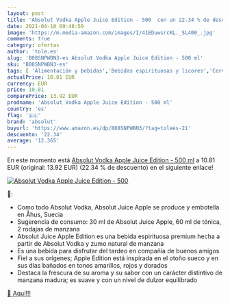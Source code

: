```yaml
---
layout: post
title: 'Absolut Vodka Apple Juice Edition - 500  con un 22.34 % de descuento'
date: 2021-04-10 09:48:50
image: 'https://m.media-amazon.com/images/I/41EDuwsrcKL._SL400_.jpg'
comments: true
category: ofertas
author: 'tole.es'
slug: 'B08SNPWBN3-es Absolut Vodka Apple Juice Edition - 500 ml'
sku: 'B08SNPWBN3-es'
tags: [ 'Alimentación y bebidas','Bebidas espirituosas y licores','Cervezas, vinos y licores','Vodkas','Vodkas saborizados','absolut','apple', ]
actualPrice: 10.81 EUR
currency: EUR
price: 10.81
comparePrice: 13.92 EUR
prodname: 'Absolut Vodka Apple Juice Edition - 500 ml'
country: 'es'
flag: '🇪🇸'
brand: 'absolut'
buyurl: 'https://www.amazon.es/dp/B08SNPWBN3/?tag=tolees-21'
descuento: '22.34'
average: '12.365'
---
```


En este momento está [Absolut Vodka Apple Juice Edition - 500 ml](https://www.amazon.es/dp/B08SNPWBN3/?tag=tolees-21) a 10.81 EUR (original: 13.92 EUR) (22.34 %  de descuento) en el siguiente enlace!

[![Absolut Vodka Apple Juice Edition - 500 ](https://m.media-amazon.com/images/I/41EDuwsrcKL._SL400_.jpg)](https://www.amazon.es/dp/B08SNPWBN3/?tag=tolees-21)

🔎:

- Como todo Absolut Vodka, Absolut Juice Apple se produce y embotella en Åhus, Suecia
- Sugerencia de consumo: 30 ml de Absolut Juice Apple, 60 ml de tónica, 2 rodajas de manzana
- Absolut Juice Apple Edition es una bebida espirituosa premium hecha a partir de Absolut Vodka y zumo natural de manzana
- Es una bebida para disfrutar del tardeo en compañía de buenos amigos
- Fiel a sus orígenes; Apple Edition está inspirada en el otoño sueco y en sus días bañados en tonos amarillos, rojos y dorados
- Destaca la frescura de su aroma y su sabor con un carácter distintivo de manzana madura; es suave y con un nivel de dulzor equilibrado

[🛒 Aquí!!!](https://www.amazon.es/dp/B08SNPWBN3/?tag=tolees-21)
